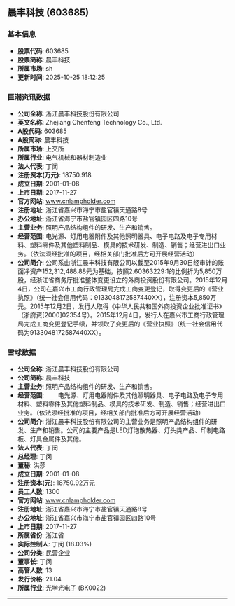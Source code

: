 ## 晨丰科技 (603685)

### 基本信息

- **股票代码**: 603685
- **股票简称**: 晨丰科技
- **所属市场**: sh
- **更新时间**: 2025-10-25 18:12:25

### 巨潮资讯数据

- **公司全称**: 浙江晨丰科技股份有限公司
- **英文名称**: Zhejiang Chenfeng Technology Co., Ltd.
- **A股代码**: 603685
- **A股简称**: 晨丰科技
- **所属市场**: 上交所
- **所属行业**: 电气机械和器材制造业
- **法人代表**: 丁闵
- **注册资本(万元)**: 18750.918
- **成立日期**: 2001-01-08
- **上市日期**: 2017-11-27
- **官方网站**: www.cnlampholder.com
- **注册地址**: 浙江省嘉兴市海宁市盐官镇天通路8号
- **办公地址**: 浙江省海宁市盐官镇园区四路10号
- **主营业务**: 照明产品结构组件的研发、生产和销售。
- **经营范围**: 电光源、灯用电器附件及其他照明器具、电子电路及电子专用材料、塑料零件及其他塑料制品、模具的技术研发、制造、销售；经营进出口业务。（依法须经批准的项目，经相关部门批准后方可开展经营活动）
- **公司简介**: 公司系由浙江晨丰科技有限公司以截至2015年9月30日经审计的账面净资产152,312,488.88元为基础，按照2.60363229:1的比例折为5,850万股，经浙江省商务厅批准整体变更设立的外商投资股份有限公司。2015年12月4日，公司在嘉兴市工商行政管理局完成工商变更登记，取得变更后的《营业执照》（统一社会信用代码：9133048172587440XX），注册资本5,850万元。2015年12月2日，发行人取得《中华人民共和国外商投资企业批准证书》（浙府资[2000]02354号）。2015年12月4日，发行人在嘉兴市工商行政管理局完成工商变更登记手续，并领取了变更后的《营业执照》（统一社会信用代码为9133048172587440XX）。

### 雪球数据

- **公司全称**: 浙江晨丰科技股份有限公司
- **公司简称**: 晨丰科技
- **主营业务**: 照明产品结构组件的研发、生产和销售。
- **经营范围**: 　　电光源、灯用电器附件及其他照明器具、电子电路及电子专用材料、塑料零件及其他塑料制品、模具的技术研发、制造、销售；经营进出口业务。（依法须经批准的项目，经相关部门批准后方可开展经营活动）
- **公司简介**: 浙江晨丰科技股份有限公司的主营业务是照明产品结构组件的研发、生产和销售。公司的主要产品是LED灯泡散热器、灯头类产品、印制电路板、灯具金属件及其他。
- **法人代表**: 丁闵
- **总经理**: 丁闵
- **董秘**: 洪莎
- **成立日期**: 2001-01-08
- **注册资本(元)**: 18750.92万元
- **员工人数**: 1300
- **官方网站**: www.cnlampholder.com
- **注册地址**: 浙江省嘉兴市海宁市盐官镇天通路8号
- **办公地址**: 浙江省嘉兴市海宁市盐官镇园区四路10号
- **上市日期**: 2017-11-27
- **所属省份**: 浙江省
- **实际控制人**: 丁闵 (18.03%)
- **公司分类**: 民营企业
- **董事长**: 丁闵
- **高管人数**: 13
- **发行价格**: 21.04
- **所属行业**: 光学光电子 (BK0022)

---